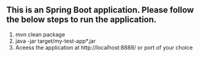 ## This is an Spring Boot application. Please follow the below steps to run the application.

1. mvn clean package
2. java -jar target/my-test-app*.jar 
3. Aceess the application at http://localhost:8888/ or port of your choice     
     
